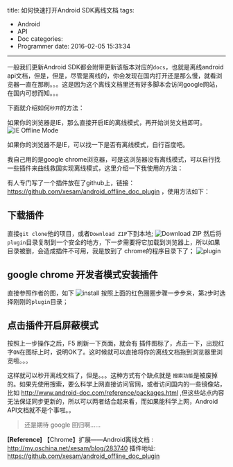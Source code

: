 title: 如何快速打开Android SDK离线文档
tags:
  - Android
  - API
  - Doc
categories:
  - Programmer
date: 2016-02-05 15:31:34
---
一般我们更新Android SDK都会附带更新该版本对应的`docs`，也就是离线android api文档，但是，但是，尽管是离线的，你会发现在国内打开还是那么慢，就看浏览器一直在那刷。。。这是因为这个离线文档里还有好多脚本会访问google网站，在国内可想而知。。。

下面就介绍如何`秒开`的方法：
<!--more-->

如果你的浏览器是IE，那么直接开启IE的离线模式，再开始浏览文档即可。
![IE Offline Mode](http://7xqitw.com1.z0.glb.clouddn.com/blog/images/read-offline-api-doc4.png)

如果你的浏览器不是IE，可以找一下是否有离线模式，自行百度吧。

我自己用的是google chrome浏览器，可是这浏览器没有离线模式，可以自行找一些插件来曲线救国实现离线模式，这里介绍一下我使用的方法：

有人专门写了一个插件放在了github上，链接：<https://github.com/xesam/android_offline_doc_plugin> ，使用方法如下：

## 下载插件
  直接`git clone`他的项目，或者`Download ZIP`下到本地;
  ![Download ZIP](http://7xqitw.com1.z0.glb.clouddn.com/blog/images/read-offline-api-doc1.png)
  然后将`plugin`目录复制到一个安全的地方，下一步需要将它加载到浏览器上，所以如果目录被删，会造成插件不可用，我是放到了 chrome的程序目录下了；
  ![plugin](http://7xqitw.com1.z0.glb.clouddn.com/blog/images/read-offline-api-doc2.png)
## google chrome 开发者模式安装插件
  直接参照作者的图，如下
  ![install](http://7xqitw.com1.z0.glb.clouddn.com/blog/images/read-offline-api-doc3.png)
  按照上面的红色圈圈步骤一步步来，第`2`步时选择刚刚的`plugin`目录；

## 点击插件开启屏蔽模式
  按照上一步操作之后，F5 刷新一下页面，就会有 插件图标了，点击一下，出现红字`ON`在图标上时，说明OK了。这时候就可以直接将你的离线文档拖到浏览器里浏览啦。。。

这样就可以秒开离线文档了，但是。。。这种方式有个缺点就是  `搜索功能`是被废掉的。如果先使用搜索，要么科学上网直接访问官网，或者访问国内的一些镜像站，比如 <http://www.android-doc.com/reference/packages.html> ,但这些站点内容无法保证同步更新的，所以可以两者结合起来看，而如果能科学上网，Android API文档就不是个事啦。。


> 还是期待 google 回归啊...... 


**[Reference]**
    【Chrome】扩展——Android离线文档 : <http://my.oschina.net/xesam/blog/283740>
     插件地址: <https://github.com/xesam/android_offline_doc_plugin>


